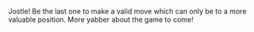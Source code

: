 Jostle! Be the last one to make a valid move which can only be to a more valuable position. More yabber about the game to come!